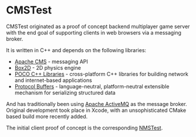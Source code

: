 # CMSTest

CMSTest originated as a proof of concept backend multiplayer game server with the end goal of supporting clients in web browsers via a messaging broker.

It is written in C++ and depends on the following libraries:
* [Apache CMS](https://activemq.apache.org/components/cms) - messaging API
* [Box2D](https://box2d.org) - 2D physics engine
* [POCO C++ Libraries](https://pocoproject.org) - cross-platform C++ libraries for building network and internet-based applications
* [Protocol Buffers](https://developers.google.com/protocol-buffers) - language-neutral, platform-neutral extensible mechanism for serializing structured data

And has traditionally been using [Apache ActiveMQ](activemq.apache.org) as the message broker. Original development took place in Xcode, 
with an unsophisticated CMake based build more recently added.

The initial client proof of concept is the corresponding [NMSTest](https://github.com/RoddieKieley/NMSTest).
